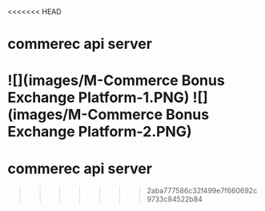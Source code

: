 <<<<<<< HEAD
# commerec api server

![](images/M-Commerce Bonus Exchange Platform-1.PNG)
![](images/M-Commerce Bonus Exchange Platform-2.PNG)
=======
# commerec api server
>>>>>>> 2aba777586c32f499e7f660692c9733c84522b84
